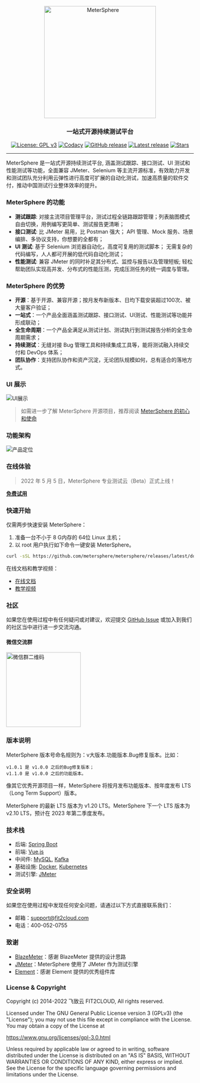 <p align="center"><a href="https://metersphere.io"><img src="https://metersphere.oss-cn-hangzhou.aliyuncs.com/img/MeterSphere-%E7%B4%AB%E8%89%B2.png" alt="MeterSphere" width="300" /></a></p>
<h3 align="center">一站式开源持续测试平台</h3>
<p align="center">
  <a href="https://www.gnu.org/licenses/gpl-3.0.html"><img src="https://shields.io/github/license/metersphere/metersphere" alt="License: GPL v3"></a>
  <a href="https://www.codacy.com/gh/metersphere/metersphere/dashboard?utm_source=github.com&amp;utm_medium=referral&amp;utm_content=metersphere/metersphere&amp;utm_campaign=Badge_Grade"><img src="https://app.codacy.com/project/badge/Grade/da67574fd82b473992781d1386b937ef" alt="Codacy"></a>
  <a href="https://github.com/metersphere/metersphere/releases"><img src="https://img.shields.io/github/v/release/metersphere/metersphere" alt="GitHub release"></a>
  <a href="https://github.com/metersphere/metersphere/releases/latest"><img src="https://img.shields.io/github/downloads/metersphere/metersphere/total" alt="Latest release"></a>
  <a href="https://github.com/metersphere/metersphere"><img src="https://img.shields.io/github/stars/metersphere/metersphere?color=%231890FF&style=flat-square" alt="Stars"></a>
</p>
<hr />

MeterSphere 是一站式开源持续测试平台, 涵盖测试跟踪、接口测试、UI 测试和性能测试等功能，全面兼容 JMeter、Selenium 等主流开源标准，有效助力开发和测试团队充分利用云弹性进行高度可扩展的自动化测试，加速高质量的软件交付，推动中国测试行业整体效率的提升。

### MeterSphere 的功能

-   **测试跟踪**: 对接主流项目管理平台，测试过程全链路跟踪管理；列表脑图模式自由切换，用例编写更简单、测试报告更清晰；
-   **接口测试**: 比 JMeter 易用，比 Postman 强大； API 管理、Mock 服务、场景编排、多协议支持，你想要的全都有；
-   **UI 测试**: 基于 Selenium 浏览器自动化，高度可复用的测试脚本； 无需复杂的代码编写，人人都可开展的低代码自动化测试；
-   **性能测试**: 兼容 JMeter 的同时补足其分布式、监控与报告以及管理短板; 轻松帮助团队实现高并发、分布式的性能压测，完成压测任务的统一调度与管理。

### MeterSphere 的优势

-   **开源**：基于开源、兼容开源；按月发布新版本、日均下载安装超过100次、被大量客户验证；
-   **一站式**：一个产品全面涵盖测试跟踪、接口测试、UI测试、性能测试等功能并形成联动；
-   **全生命周期**：一个产品全满足从测试计划、测试执行到测试报告分析的全生命周期需求；
-   **持续测试**：无缝对接 Bug 管理工具和持续集成工具等，能将测试融入持续交付和 DevOps 体系；
-   **团队协作**：支持团队协作和资产沉淀，无论团队规模如何，总有适合的落地方式。

### UI 展示

![UI展示](https://metersphere.oss-cn-hangzhou.aliyuncs.com/img/UIdemo.gif)

> 如需进一步了解 MeterSphere 开源项目，推荐阅读 [MeterSphere 的初心和使命](https://mp.weixin.qq.com/s/DpCt3BNgBTlV3sJ5qtPmZw)

### 功能架构

![产品定位](https://metersphere.oss-cn-hangzhou.aliyuncs.com/img/ms-architecture.png)

### 在线体验

> 2022 年 5 月 5 日，MeterSphere 专业测试云（Beta）正式上线！

**[免费试用](https://www.metersphere.com/)**

### 快速开始

仅需两步快速安装 MeterSphere：

1.  准备一台不小于 8 G内存的 64位 Linux 主机；
2.  以 root 用户执行如下命令一键安装 MeterSphere。

```sh
curl -sSL https://github.com/metersphere/metersphere/releases/latest/download/quick_start.sh | sh
```

在线文档和教学视频：

-   [在线文档](https://metersphere.io/docs/)
-   [教学视频](https://space.bilibili.com/510493147/channel/collectiondetail?sid=397323)

### 社区

如果您在使用过程中有任何疑问或对建议，欢迎提交 [GitHub Issue](https://github.com/metersphere/metersphere/issues/new/choose) 或加入到我们的社区当中进行进一步交流沟通。

#### 微信交流群

<img src="https://metersphere.oss-cn-hangzhou.aliyuncs.com/img/wechat-group.png" alt="微信群二维码" width="200"/>

### 版本说明

MeterSphere 版本号命名规则为：v大版本.功能版本.Bug修复版本。比如：

```text
v1.0.1 是 v1.0.0 之后的Bug修复版本；
v1.1.0 是 v1.0.0 之后的功能版本。
```

像其它优秀开源项目一样，MeterSphere 将按月发布功能版本、按年度发布 LTS（Long Term Support）版本。

MeterSphere 的最新 LTS 版本为 v1.20 LTS。MeterSphere 下一个 LTS 版本为 v2.10 LTS，预计在 2023 年第二季度发布。

### 技术栈

-   后端: [Spring Boot](https://www.tutorialspoint.com/spring_boot/spring_boot_introduction.htm)
-   前端: [Vue.js](https://vuejs.org/)
-   中间件: [MySQL](https://www.mysql.com/), [Kafka](https://kafka.apache.org/)
-   基础设施: [Docker](https://www.docker.com/), [Kubernetes](https://kubernetes.io/)
-   测试引擎: [JMeter](https://jmeter.apache.org/)

### 安全说明

如果您在使用过程中发现任何安全问题，请通过以下方式直接联系我们：

- 邮箱：support@fit2cloud.com 
- 电话：400-052-0755

### 致谢

-   [BlazeMeter](https://www.blazemeter.com/)：感谢 BlazeMeter 提供的设计思路
-   [JMeter](https://jmeter.apache.org/)：MeterSphere 使用了 JMeter 作为测试引擎
-   [Element](https://element.eleme.cn/#/)：感谢 Element 提供的优秀组件库

### License & Copyright

Copyright (c) 2014-2022 飞致云 FIT2CLOUD, All rights reserved.

Licensed under The GNU General Public License version 3 (GPLv3)  (the "License"); you may not use this file except in compliance with the License. You may obtain a copy of the License at

https://www.gnu.org/licenses/gpl-3.0.html

Unless required by applicable law or agreed to in writing, software distributed under the License is distributed on an "AS IS" BASIS, WITHOUT WARRANTIES OR CONDITIONS OF ANY KIND, either express or implied. See the License for the specific language governing permissions and limitations under the License.
